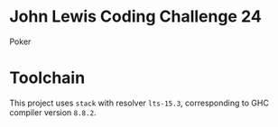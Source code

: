 # John Lewis Coding Challenge 24

Poker

# Toolchain

This project uses `stack` with resolver `lts-15.3`, corresponding to GHC
compiler version `8.8.2`.
